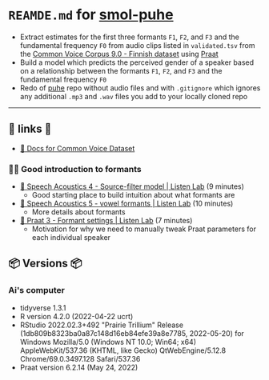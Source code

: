 # `REAMDE.md` for [smol-puhe](https://github.com/Ai-Yukino/smol-puhe)

- Extract estimates for the first three formants `F1`, `F2`, and `F3` and the fundamental frequency `F0` from audio clips listed in `validated.tsv` from the [Common Voice Corpus 9.0 - Finnish dataset](https://commonvoice.mozilla.org/en/datasets) using [Praat](https://www.fon.hum.uva.nl/praat/)
- Build a model which predicts the perceived gender of a speaker based on a relationship between the formants `F1`, `F2`, and `F3` and the fundamental frequency `F0`
- Redo of [puhe](https://github.com/Ai-Yukino/puhe) repo without audio files and with `.gitignore` which ignores any additional `.mp3` and `.wav` files you add to your locally cloned repo

---

## 🔗 links 🔗

- [📝 Docs for Common Voice Dataset](https://github.com/common-voice/cv-dataset#readme)

### 🔗🔗 Good introduction to formants

- [🎥 Speech Acoustics 4 - Source-filter model | Listen Lab](https://www.youtube.com/watch?v=wUE6Q8l17qI) (9 minutes)
  - Good starting place to build intuition about what formants are
- [🎥 Speech Acoustics 5 - vowel formants | Listen Lab](https://www.youtube.com/watch?v=glnUFa2fLyE) (10 minutes)
  - More details about formants
- [🎥 Praat 3 - Formant settings | Listen Lab](https://www.youtube.com/watch?v=fsGIecMgTzQ) (7 minutes)
  - Motivation for why we need to manually tweak Praat parameters for each individual speaker

## 📦 Versions 📦

### Ai's computer

- tidyverse 1.3.1
- R version 4.2.0 (2022-04-22 ucrt)
- RStudio 2022.02.3+492 "Prairie Trillium" Release (1db809b8323ba0a87c148d16eb84efe39a8e7785, 2022-05-20) for Windows
  Mozilla/5.0 (Windows NT 10.0; Win64; x64) AppleWebKit/537.36 (KHTML, like Gecko) QtWebEngine/5.12.8 Chrome/69.0.3497.128 Safari/537.36
- Praat version 6.2.14 (May 24, 2022)
